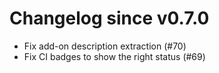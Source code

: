 # Changelog since v0.7.0
- Fix add-on description extraction (#70) 
- Fix CI badges to show the right status (#69) 
